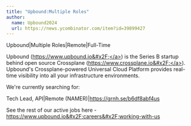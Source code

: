 ```yaml
---
title: "Upbound:Multiple Roles"
author:
  name: Upbound2024
  url: https://news.ycombinator.com/item?id=39899427
---
```

Upbound|Multiple Roles|Remote|Full-Time

Upbound (<a href="https:&#x2F;&#x2F;www.upbound.io&#x2F;" rel="nofollow">https:&#x2F;&#x2F;www.upbound.io&#x2F;</a>) is the Series B startup behind open source Crossplane (<a href="https:&#x2F;&#x2F;www.crossplane.io&#x2F;" rel="nofollow">https:&#x2F;&#x2F;www.crossplane.io&#x2F;</a>). Upbound&#x27;s Crossplane-powered Universal Cloud Platform provides real-time visibility into all your infrastructure environments.

We&#x27;re currently searching for:

Tech Lead, API|Remote (NAMER)|<a href="https:&#x2F;&#x2F;grnh.se&#x2F;b6df8abf4us" rel="nofollow">https:&#x2F;&#x2F;grnh.se&#x2F;b6df8abf4us</a>

See the rest of our active jobs here - <a href="https:&#x2F;&#x2F;www.upbound.io&#x2F;careers&#x2F;working-with-us" rel="nofollow">https:&#x2F;&#x2F;www.upbound.io&#x2F;careers&#x2F;working-with-us</a>
